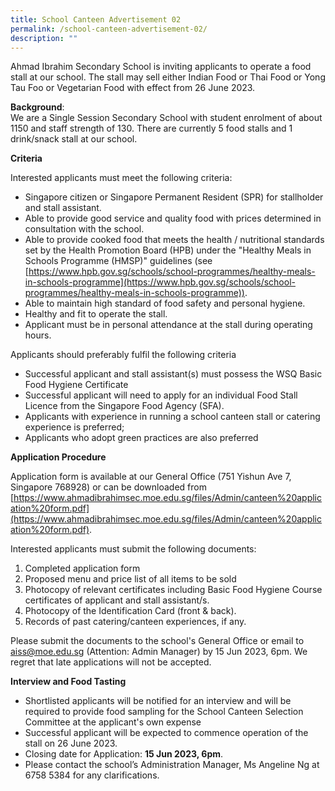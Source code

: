 ```yaml
---
title: School Canteen Advertisement 02
permalink: /school-canteen-advertisement-02/
description: ""
---
```

Ahmad Ibrahim Secondary School is inviting applicants to operate a food stall at our school. The stall may sell either Indian Food or Thai Food or Yong Tau Foo or Vegetarian Food with effect from 26 June 2023.

**Background**:  
We are a Single Session Secondary School with student enrolment of about 1150 and staff strength of 130. There are currently 5 food stalls and 1 drink/snack stall at our school.

**Criteria**

Interested applicants must meet the following criteria:

* Singapore citizen or Singapore Permanent Resident (SPR) for stallholder and stall assistant.
* Able to provide good service and quality food with prices determined in consultation with the school.
* Able to provide cooked food that meets the health / nutritional standards set by the Health Promotion Board (HPB) under the "Healthy Meals in Schools Programme (HMSP)" guidelines (see [https://www.hpb.gov.sg/schools/school-programmes/healthy-meals-in-schools-programme](https://www.hpb.gov.sg/schools/school-programmes/healthy-meals-in-schools-programme)).
* Able to maintain high standard of food safety and personal hygiene.
* Healthy and fit to operate the stall.
* Applicant must be in personal attendance at the stall during operating hours.

Applicants should preferably fulfil the following criteria
* Successful applicant and stall assistant(s) must possess the WSQ Basic Food Hygiene Certificate
* Successful applicant will need to apply for an individual Food Stall Licence from the Singapore Food Agency (SFA).
* Applicants with experience in running a school canteen stall or catering experience is preferred;
* Applicants who adopt green practices are also preferred

**Application Procedure**

Application form is available at our General Office (751 Yishun Ave 7, Singapore 768928) or can be downloaded from [https://www.ahmadibrahimsec.moe.edu.sg/files/Admin/canteen%20application%20form.pdf](https://www.ahmadibrahimsec.moe.edu.sg/files/Admin/canteen%20application%20form.pdf).

Interested applicants must submit the following documents:
1. Completed application form
2. Proposed menu and price list of all items to be sold
3. Photocopy of relevant certificates including Basic Food Hygiene Course certificates of applicant and stall assistant/s.
4. Photocopy of the Identification Card (front & back).  
5. Records of past catering/canteen experiences, if any.

Please submit the documents to the school's General Office or email to [aiss@moe.edu.sg](mailto:aiss@moe.edu.sg) (Attention: Admin Manager) by 15 Jun 2023, 6pm. We regret that late applications will not be accepted.

**Interview and Food Tasting**
* Shortlisted applicants will be notified for an interview and will be required to provide food sampling for the School Canteen Selection Committee at the applicant's own expense
* Successful applicant will be expected to commence operation of the stall on 26 June 2023.
* Closing date for Application: **15 Jun 2023, 6pm**.
* Please contact the school’s Administration Manager, Ms Angeline Ng at 6758 5384 for any clarifications.
